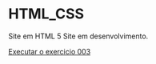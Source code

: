 # HTML_CSS
 Site em HTML 5
Site em desenvolvimento.

<a href="https://miguel-aangelo.github.io/HTML_CSS/Excer03/index.html">Executar o exercicio 003</a>